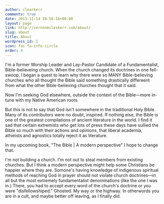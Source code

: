 ```yaml
---
author: clearkerr
comments: true
date: 2013-11-14 20:56:16+00:00
layout: page
link: http://vernonmileskerr.com/about/
slug: about
title: About
wordpress_id: 1
icon: fas fa-info-circle
order: 4
---
```


I'm a former Worship Leader and Lay-Pastor Candidate of a Fundamentalist, Bible-believeing church. When the church changed its doctrines in one fell-swoop, I began a quest to learn why there were so MANY Bible-believing  churches who all thought the Bible said something drastically differeent from what the other Bible-believing churches thought that it said.

Now I'm seeking God elsewhere, outside the context of the Bible—more in-tune with my Native American roots. 

But this is not to say that God isn't somewhere in the traditional Holy Bible.  Many of its contributors were no doubt, inspired. If nothing else, the Bible is one of the greatest compilations of ancient literature in the world.  I find it sad that certain extremists who get lots of press these days have sullied the Bible so much with their actions and opinions, that liberal academia, athieists and agnostics totally reject it as literature.

In my upcoming book, "The Bible | A modern perspective" I hope to change that. 

I'm not building a church. I'm not out to steal members from existing churches. But I think a modern perspective might help some Christians be happier where they are. Somone's having knowledge of indigenous spiritual methods of reaching God in prayer should not violate church doctrines—in all but the most extremely fundamentalist denominations (like the one I was in.) There, you had to accept every word of the church's doctrine or you were "disfellowshiped." Ghosted. My way or the highway.  In otherwords you are in a cult, and maybe better off leaving, as I finally did.

